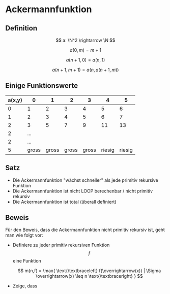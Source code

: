 # Ackermannfunktion

## Definition

$$
a: \N^2 \rightarrow \N
$$

$$
a(0,m) = m + 1
$$

$$
a(n + 1, 0) = a(n,1)
$$

$$
a(n+1, m+1) = a(n, a(n+1, m))
$$

## Einige Funktionswerte

| a(x,y) | 0 | 1 | 2 | 3 | 4 | 5 |
| ------ | --|---|---|---|---|---|
| 0 | 1 | 2 | 3 | 4 | 5 | 6 |
| 1 | 2 | 3 | 4 | 5 | 6 | 7 |
| 2 | 3 | 5 | 7 | 9 | 11 | 13 |
| 2 | ...
| 2 | ... 
| 5 | gross | gross | gross | gross | riesig | riesig

## Satz
- Die Ackermannfunktion "wächst schneller" als jede primitiv rekursive Funktion
- Die Ackermannfunktion ist nicht LOOP berechenbar / nicht primitiv rekursiv
- Die Ackermannfunktion ist total (überall definiert)

## Beweis
Für den Beweis, dass die Ackermannfunktion nicht primitiv rekursiv ist, geht man wie folgt vor:
- Definiere zu jeder primitiv rekursiven Funktion
    $$f$$ 
    eine Funktion 

    $$
    m(n,f) = 
    \max{
        \text{\textbraceleft}
        f(\overrightarrow(x)) |
        \Sigma \overrightarrow(x) \leq n
        \text{\textbraceright}
    }
    $$

- Zeige, dass